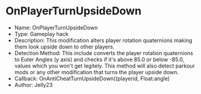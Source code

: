 # OnPlayerTurnUpsideDown

* Name:
  OnPlayerTurnUpsideDown
* Type:
  Gameplay hack
* Description:
  This modification alters player rotation quaternions making them look upside down to other players.
* Detection Method:
  This include converts the player rotation quaternions to Euter Angles (y axis) and checks if it's above 85.0 or below -85.0, values which you won't get legitely. This method will also detect parkour mods or any other modification that turns the player upside down.
* Callback:
  OnAntiCheatTurnUpsideDown((playerid, Float:angle)
* Author:
  Jelly23

